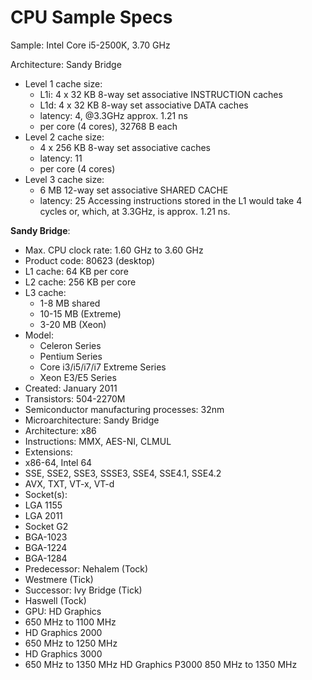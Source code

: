 # CPU Sample Specs


Sample: Intel Core i5-2500K, 3.70 GHz

Architecture: Sandy Bridge

- Level 1 cache size:
  - L1i: 4 x 32 KB 8-way set associative INSTRUCTION caches
  - L1d: 4 x 32 KB 8-way set associative DATA caches
  - latency: 4, @3.3GHz approx. 1.21 ns
  - per core (4 cores), 32768 B each
- Level 2 cache size:
  - 4 x 256 KB 8-way set associative caches
  - latency: 11
  - per core (4 cores)
- Level 3 cache size:
  - 6 MB 12-way set associative SHARED CACHE
  - latency: 25
Accessing instructions stored in the L1 would take 4 cycles or, which, at 3.3GHz, is approx. 1.21 ns.


**Sandy Bridge**:
- Max. CPU clock rate: 1.60 GHz to 3.60 GHz
- Product code: 80623 (desktop)
- L1 cache: 64 KB per core
- L2 cache: 256 KB per core
- L3 cache: 
  - 1-8 MB shared
  - 10-15 MB (Extreme)
  - 3-20 MB (Xeon)
- Model: 
  - Celeron Series
  - Pentium Series
  - Core i3/i5/i7/i7 Extreme Series
  - Xeon E3/E5 Series
- Created: January 2011
- Transistors: 504-2270M
- Semiconductor manufacturing processes: 32nm
- Microarchitecture: Sandy Bridge
- Architecture: x86
- Instructions: MMX, AES-NI, CLMUL
- Extensions: 
- x86-64, Intel 64
- SSE, SSE2, SSE3, SSSE3, SSE4, SSE4.1, SSE4.2
- AVX, TXT, VT-x, VT-d
- Socket(s): 
- LGA 1155
- LGA 2011
- Socket G2
- BGA-1023
- BGA-1224
- BGA-1284
- Predecessor: Nehalem (Tock)
- Westmere (Tick)
- Successor: Ivy Bridge (Tick)
- Haswell (Tock)
- GPU: HD Graphics
- 650 MHz to 1100 MHz
- HD Graphics 2000
- 650 MHz to 1250 MHz
- HD Graphics 3000
- 650 MHz to 1350 MHz
HD Graphics P3000
850 MHz to 1350 MHz

